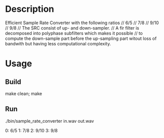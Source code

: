 # Description
Efficient Sample Rate Converter with the following ratios
//    6/5
//    7/8
//    9/10
//    9/8
//    The SRC consist of up- and down-sampler. 
//    A fir filter is decomposed into polyphase subfilters which makes it possible
//    to compute the down-sample part before the up-sampling part witout loss of bandwith but having less computational complexity.

# Usage
## Build

make clean; make

## Run

./bin/sample_rate_converter in.wav out.wav <conversion index>

 <conversion index> 
 
 0: 6/5
 1: 7/8
 2: 9/10
 3: 9/8
